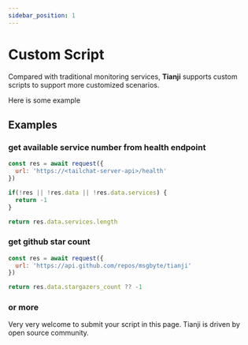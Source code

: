 ```yaml
---
sidebar_position: 1
---
```


# Custom Script

Compared with traditional monitoring services, **Tianji** supports custom scripts to support more customized scenarios.

Here is some example

## Examples

### get available service number from health endpoint

```js
const res = await request({
  url: 'https://<tailchat-server-api>/health'
})

if(!res || !res.data || !res.data.services) {
  return -1
}

return res.data.services.length
```

### get github star count

```js
const res = await request({
  url: 'https://api.github.com/repos/msgbyte/tianji'
})

return res.data.stargazers_count ?? -1
```


### or more

Very very welcome to submit your script in this page. Tianji is driven by open source community.
